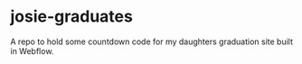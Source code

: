 # josie-graduates

A repo to hold some countdown code for my daughters graduation site built in Webflow. 